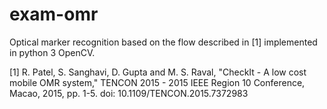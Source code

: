 # exam-omr
Optical marker recognition based on the flow described in [1] implemented in python 3 OpenCV.

[1] R. Patel, S. Sanghavi, D. Gupta and M. S. Raval, "CheckIt - A low cost mobile OMR system," TENCON 2015 - 2015 IEEE Region 10 Conference, Macao, 2015, pp. 1-5.
doi: 10.1109/TENCON.2015.7372983
